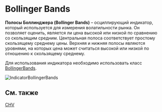# Bollinger Bands

**Полосы Боллинджера (Bollinger Bands)** – осциллирующий индикатор, который используется для измерения волатильности рынка. Он позволяет оценить, является ли цена высокой или низкой по сравнению со скользящим средним. Центральная полоса соответствует простому скользящему среднему цены. Верхняя и нижняя полосы являются уровнями, на которых цена может считаться высокой или низкой по отношению к скользящему среднему. 

Для использования индикатора необходимо использовать класс [BollingerBands](../api/StockSharp.Algo.Indicators.BollingerBands.html). 

![IndicatorBollingerBands](~/images/IndicatorBollingerBands.png)

## См. также

[CHV](IndicatorChaikinVolatility.md)

